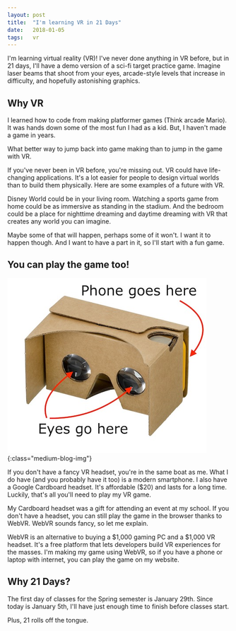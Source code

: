 ```yaml
---
layout: post
title:  "I'm learning VR in 21 Days"
date:   2018-01-05
tags:   vr
---
```

I'm learning virtual reality (VR)! I've never done anything in VR before, but in 21 days, I'll have a demo version of a sci-fi target practice game. Imagine laser beams that shoot from your eyes, arcade-style levels that increase in difficulty, and hopefully astonishing graphics.

## Why VR

I learned how to code from making platformer games (Think arcade Mario). It was hands down some of the most fun I had as a kid. But, I haven't made a game in years.

What better way to jump back into game making than to jump in the game with VR.

If you've never been in VR before, you're missing out. VR could have life-changing applications. It's a lot easier for people to design virtual worlds than to build them physically. Here are some examples of a future with VR.

Disney World could be in your living room. Watching a sports game from home could be as immersive as standing in the stadium. And the bedroom could be a place for nighttime dreaming and daytime dreaming with VR that creates any world you can imagine.

Maybe some of that will happen, perhaps some of it won't. I want it to happen though. And I want to have a part in it, so I'll start with a fun game.

## You can play the game too!

![](/assets/images/Google_Cardboard-Annotated-Image.jpg){:class="medium-blog-img"}

If you don't have a fancy VR headset, you're in the same boat as me. What I do have (and you probably have it too) is a modern smartphone. I also have a Google Cardboard headset. It's affordable ($20) and lasts for a long time. Luckily, that's all you'll need to play my VR game.

My Cardboard headset was a gift for attending an event at my school. If you don't have a headset, you can still play the game in the browser thanks to WebVR. WebVR sounds fancy, so let me explain.

WebVR is an alternative to buying a $1,000 gaming PC and a $1,000 VR headset. It's a free platform that lets developers build VR experiences for the masses. I'm making my game using WebVR, so if you have a phone or laptop with internet, you can play the game on my website.

## Why 21 Days?

The first day of classes for the Spring semester is January 29th. Since today is January 5th, I'll have just enough time to finish before classes start.

Plus, 21 rolls off the tongue.
